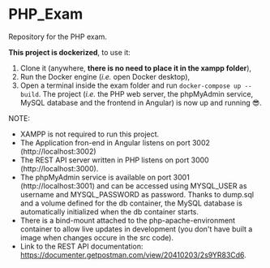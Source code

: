 # PHP_Exam
Repository for the PHP exam. 

**This project is dockerized**, to use it:
1) Clone it (anywhere, **there is no need to place it in the xampp folder**),
2) Run the Docker engine (*i.e.* open Docker desktop),
3) Open a terminal inside the exam folder and run `docker-compose up --build`. The project (*i.e.* the PHP web server, the phpMyAdmin service, MySQL database and the frontend in Angular) is now up and running 😎.

NOTE:
* XAMPP is not required to run this project.
* The Application fron-end in Angular listens on port 3002 (http://localhost:3002)
* The REST API server written in PHP listens on port 3000 (http://localhost:3000).
* The phpMyAdmin service is available on port 3001 (http://localhost:3001) and can be accessed using MYSQL_USER as username and MYSQL_PASSWORD as password. Thanks to dump.sql and a volume defined for the db container, the MySQL database is automatically initialized when the db container starts.
* There is a bind-mount attached to the php-apache-environment container to allow live updates in development (you don't have built a image when changes occure in the src code).
* Link to the REST API documentation: https://documenter.getpostman.com/view/20410203/2s9YR83Cd6.
